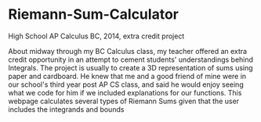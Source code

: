 # Riemann-Sum-Calculator
High School AP Calculus BC, 2014, extra credit project

About midway through my BC Calculus class, my teacher offered an extra credit opportunity in an attempt to cement students' understandings behind Integrals. The project is usually to create a 3D representation of sums using paper and cardboard. He knew that me and a good friend of mine were in our school's third year post AP CS class, and said he would enjoy seeing what we code for him if we included explanations for our functions. This webpage calculates several types of Riemann Sums given that the user includes the integrands and bounds
